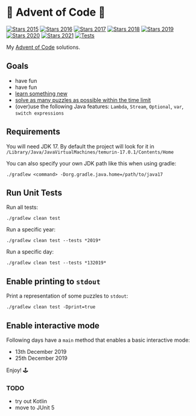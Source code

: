 

# 🎄 Advent of Code 🎅

[![Stars 2015](https://img.shields.io/static/v1?label=2015&message=32⭐&color=red)](https://adventofcode.com/2015)
[![Stars 2016](https://img.shields.io/static/v1?label=2016&message=20⭐&color=red)](https://adventofcode.com/2016)
[![Stars 2017](https://img.shields.io/static/v1?label=2017&message=20⭐&color=red)](https://adventofcode.com/2017)
[![Stars 2018](https://img.shields.io/static/v1?label=2018&message=50⭐&color=green)](https://adventofcode.com/2018)
[![Stars 2019](https://img.shields.io/static/v1?label=2019&message=50⭐&color=green)](https://adventofcode.com/2019)
[![Stars 2020](https://img.shields.io/static/v1?label=2020&message=50⭐&color=green)](https://adventofcode.com/2020)
[![Stars 2021](https://img.shields.io/static/v1?label=2021&message=30⭐&color=red)](https://adventofcode.com/2021)
[![Tests](https://github.com/cicaleseandrea/advent-of-code/actions/workflows/gradle.yml/badge.svg)](https://github.com/cicaleseandrea/advent-of-code/actions/workflows/gradle.yml)

My [Advent of Code](https://adventofcode.com/) solutions.


## Goals
- have fun
- have fun
- [learn something new](topics/README.md)
- [solve as many puzzles as possible within the time limit](https://www.reddit.com/r/adventofcode/comments/7m9mg8/all_years_all_days_solve_them_within_the_time/)
- (over)use the following Java features: `Lambda`, `Stream`, `Optional`, `var`, `switch expressions`


## Requirements
You will need JDK 17. By default the project will look for it in `/Library/Java/JavaVirtualMachines/temurin-17.0.1/Contents/Home`

You can also specify your own JDK path like this when using gradle:

`./gradlew <command> -Dorg.gradle.java.home=/path/to/java17`

## Run Unit Tests
Run all tests:

`./gradlew clean test`

Run a specific year:

`./gradlew clean test --tests *2019*`

Run a specific day:

`./gradlew clean test --tests *132019*`


## Enable printing to `stdout`
Print a representation of some puzzles to `stdout`:

`./gradlew clean test -Dprint=true`


## Enable interactive mode
Following days have a `main` method that enables a basic interactive mode:
- 13th December 2019
- 25th December 2019

Enjoy! 🕹️

### TODO
- try out Kotlin
- move to JUnit 5
